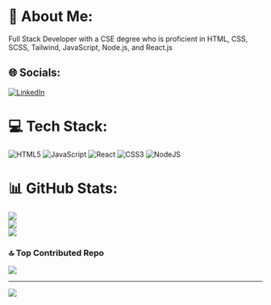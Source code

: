 # 💫 About Me:
Full Stack Developer with a CSE degree who is proficient in HTML, CSS, SCSS, Tailwind, JavaScript, Node.js, and React.js


## 🌐 Socials:
[![LinkedIn](https://img.shields.io/badge/LinkedIn-%230077B5.svg?logo=linkedin&logoColor=white)](https://linkedin.com/in/neerabh-n-971648205/) 

# 💻 Tech Stack:
![HTML5](https://img.shields.io/badge/html5-%23E34F26.svg?style=for-the-badge&logo=html5&logoColor=white) ![JavaScript](https://img.shields.io/badge/javascript-%23323330.svg?style=for-the-badge&logo=javascript&logoColor=%23F7DF1E) ![React](https://img.shields.io/badge/react-%2320232a.svg?style=for-the-badge&logo=react&logoColor=%2361DAFB) ![CSS3](https://img.shields.io/badge/css3-%231572B6.svg?style=for-the-badge&logo=css3&logoColor=white) ![NodeJS](https://img.shields.io/badge/node.js-6DA55F?style=for-the-badge&logo=node.js&logoColor=white)
# 📊 GitHub Stats:
![](https://github-readme-stats.vercel.app/api?username=neerabhjha&theme=dark&hide_border=false&include_all_commits=true&count_private=true)<br/>
![](https://github-readme-streak-stats.herokuapp.com/?user=neerabhjha&theme=dark&hide_border=false)<br/>
![](https://github-readme-stats.vercel.app/api/top-langs/?username=neerabhjha&theme=dark&hide_border=false&include_all_commits=true&count_private=true&layout=compact)

### 🔝 Top Contributed Repo
![](https://github-contributor-stats.vercel.app/api?username=neerabhjha&limit=5&theme=dark&combine_all_yearly_contributions=true)

---
[![](https://visitcount.itsvg.in/api?id=neerabhjha&icon=0&color=0)](https://visitcount.itsvg.in)

<!-- Proudly created with GPRM ( https://gprm.itsvg.in ) -->
